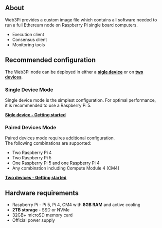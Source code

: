 ## About

Web3Pi provides a custom image file which contains all software needed to run a full Ethereum node on Raspberry Pi single board computers.

- Execution client
- Consensus client
- Monitoring tools



## Recommended configuration

The Web3Pi node can be deployed in either a **[sigle device](single-device.md)** or on **[two devices](pair-devices.md)**.

### Single Device Mode

Single device mode is the simplest configuration. For optimal performance, it is recommended to use a Raspberry Pi 5.

**[Sigle device - Getting started](single-device.md)**

### Paired Devices Mode

Paired devices mode requires additional configuration.  
The following combinations are supported:

- Two Raspberry Pi 4
- Two Raspberry Pi 5
- One Raspberry Pi 5 and one Raspberry Pi 4
- Any combination including Compute Module 4 (CM4)

**[Two devices - Getting started](pair-devices.md)**


## Hardware requirements

- Raspberry Pi - Pi 5, Pi 4, CM4 with **8GB RAM** and active cooling
- **2TB storage** - SSD or NVMe
- 32GB+ microSD memory card
- Official power supply


